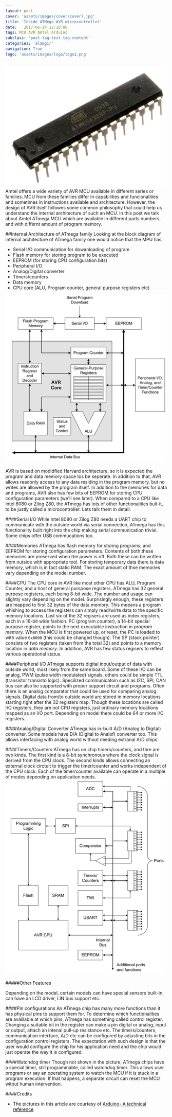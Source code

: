 ```yaml
---
layout: post
cover: 'assets/images/cover/cover7.jpg'
title: 'Inside ATMega AVR microcontroller' 
date:   2017-06-14 12:18:00
tags: MCU AVR Amtel Arduino
subclass: 'post tag-test tag-content'
categories: 'alamgir'
navigation: True
logo: 'assets/images/logo/logo1.png'
---
```

<img src="/assets/images/2017/17_06_14_ATmega328P.jpg"  alt="Amtel ATmega328P" class="rightimg" />Amtel offers a wide variety of AVR MCU available in different series or families. MCU from these families differ in capabilities and funcionalities and sometimes in instructions available and architecture. However,  the design of AVR itself followes some common philosophy that could help us understand the internal architecture of such an MCU. In this post we talk about Amtel ATmega MCU which are available in different parts numbers, and with differnt amount of program memory.  

<!--more-->

##Internal Architecture of ATmega family
Looking at the block diagram of internal architecture of ATmega family one would notice that the MPU has:

- Serial I/O communication for dowanloading of program
- Flash memory for storing program to be executed
- EEPROM (for storing CPU configuration bits)
- Peripheral I/O
- Analog/Digital converter
- Timers/counters
- Data memory
- CPU core (ALU, Program counter, general purpose registers etc)

![Amtel ATmega](/assets/images/2017/17_06_14_Amtel_ATmega_arch.png "Amtel ATmega MPU.") 

AVR is based on modidfied Harvard architecture, so it is expected the program and data memory space tos be seperate. In addition to that, AVR allows readonly access to any data residing in the program memory, but no writes are allowed by the program itself. In addition to the memories for data and programs, AVR also has few bits of EEPROM for storing CPU configuration parameters (we'll see later). When compared to a CPU like Intel 8080 or Zilog Z80, the ATmega has lots of other functionalities buil-it, to be justly called a microcontroller. Lets talk them in detail:

####Serial I/O
While Intel 8080 or Zilog Z80 needs a UART chip to communicate with the outside world via serial connection, ATmega has this functionality built right into the chip making serial communication trivial. Some chips offer USB commucations too.

####Memories
ATmega has flash memory for storing programs, and EEPROM for storing configuration parameters. Contents of both these memories are preserved when the power is off. Both these can be written from outside with appropriate tool. For storing temporary data there is data memory, which is in fact static RAM. The exact amount of thse memories vary depending on the model number.

####CPU
The CPU core in AVR like most other CPU has ALU, Program Counter, and a host of general purspose registers. ATmega has 32 general purpose registers, each being 8-bit wide. The number and usage can slightly vary depending on the model. Surprisingly enough, these registers are mapped to first 32 bytes of the data memory. This meeans a program whishing to access the registers can simply read/wirte data to the specific memory locations. Last six of the 32 regisers are used as index registers, each in a 16-bit wide fashion. PC (program counter), a 14-bit special purpose register, points to the next executable instruction in <i>program memory</i>. When the MCU is first powered up, or reset, the PC is loaded to with value `0x0000` (this could be changed though). The SP (stack pointer) consists of two registers (taken from the total 32) and points to a memory location in <i>data memory</i>. In addition, AVR has few status regisers to reflect various operational status.

####Peripheral I/O
ATmega supports digital input/output of data with outside world, most likely from the same board. Some of these I/O can be analog, PWM (pulse width modulated) signals, others could be simple TTL (transistor transisto logic). Specilized communicatoin such as I2C, SPI, CAN bus can also be supported with proper support circuit and programs. Often there is an analog comparator that could be used for comparing analog signals. Digital data from/to outside world are stored in memory locations starting right after the 32 registers map. Though these locations are called I/O registers, they are not CPU registers, just ordinary memory locations mapped as an I/O port. Depending on model there could be 64 or more I/O registers.

####Analog/Digital Converter
ATmega has in-built A/D (Analog to Digital) converter. Some models have D/A (Digital to Analof) converter too. This allows interfacing with analog world without needing extranal A/D chips.

####Timers/Counters
ATmega has on chip timers/counters, and thre are two kinds. The first kind is a 8-bit synchronous where the clock signal is derived from the CPU clock. The second kinds allows connecting an external clock circtuit to trigger the timer/counter and works independent of the CPU clock. Each of the timer/counter available can operate in a multiple of modes depending on application needs.
![Amtel ATmega](/assets/images/2017/17_06_14_Amtel_ATmega_arch2.png "Amtel ATmega MPU.") 

#####Other Features

Depending on the model, certain models can have special sensors built-in, can have an LCD driver, LIN bus support etc.

####Pin configurations
An ATmega chip has many more functions than it has physical pins to support them for. To determine which functionalities are avalilable at which pins, ATmega has something called control register. Changing a suitable bit in the register can make a pin digital or analog, input or output, attach an intenal pull-up resistance etc. The timers/counters, communication interface, A/D etc can be configured by adjusting bits in the configuration control registers. The expectation with such design is that the user would configure the chip for his application need and the chip would just operate the way it is configured.

####Watchdog timer
Though not shown in the picture, ATmega chips have a special timer, still programmable, called watchdog timer. This allows user programs or say an operating system to watch the MCU if it is stuck in a program execution. If that happens, a separate circuit can reset the MCU witout human intervention.

####Credits
- The pictures in this article are courtesy of <a href="http://shop.oreilly.com/product/0636920037880.do">Arduino- A technical reference</a>
